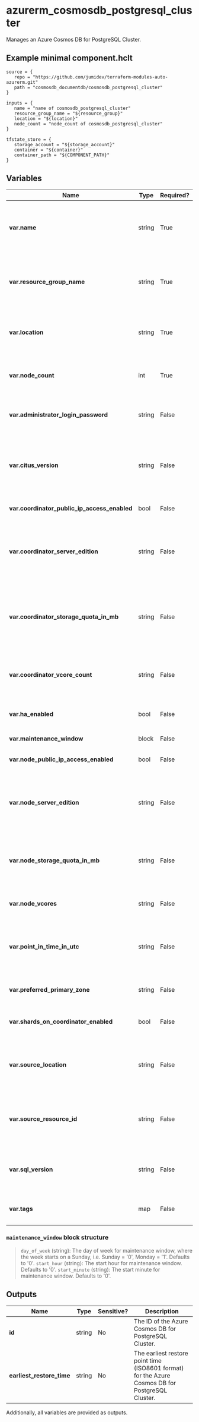 # azurerm_cosmosdb_postgresql_cluster

Manages an Azure Cosmos DB for PostgreSQL Cluster.

## Example minimal component.hclt

```hcl
source = {
   repo = "https://github.com/jumidev/terraform-modules-auto-azurerm.git" 
   path = "cosmosdb_documentdb/cosmosdb_postgresql_cluster" 
}

inputs = {
   name = "name of cosmosdb_postgresql_cluster" 
   resource_group_name = "${resource_group}" 
   location = "${location}" 
   node_count = "node_count of cosmosdb_postgresql_cluster" 
}

tfstate_store = {
   storage_account = "${storage_account}" 
   container = "${container}" 
   container_path = "${COMPONENT_PATH}" 
}

```

## Variables

| Name | Type | Required? |  Default  |  possible values |  Description |
| ---- | ---- | --------- |  ----------- | ----------- | ----------- |
| **var.name** | string | True | -  |  -  |  The name which should be used for this Azure Cosmos DB for PostgreSQL Cluster. Changing this forces a new resource to be created. | 
| **var.resource_group_name** | string | True | -  |  -  |  The name of the Resource Group where the Azure Cosmos DB for PostgreSQL Cluster should exist. Changing this forces a new resource to be created. | 
| **var.location** | string | True | -  |  -  |  The Azure Region where the Azure Cosmos DB for PostgreSQL Cluster should exist. Changing this forces a new resource to be created. | 
| **var.node_count** | int | True | -  |  -  |  The worker node count of the Azure Cosmos DB for PostgreSQL Cluster. Possible value is between `0` and `20` except `1`. | 
| **var.administrator_login_password** | string | False | -  |  -  |  The password of the administrator login. This is required when `source_resource_id` is not set. | 
| **var.citus_version** | string | False | -  |  `8.3`, `9.0`, `9.1`, `9.2`, `9.3`, `9.4`, `9.5`, `10.0`, `10.1`, `10.2`, `11.0`, `11.1`, `11.2`, `11.3`, `12.1`  |  The citus extension version on the Azure Cosmos DB for PostgreSQL Cluster. Possible values are `8.3`, `9.0`, `9.1`, `9.2`, `9.3`, `9.4`, `9.5`, `10.0`, `10.1`, `10.2`, `11.0`, `11.1`, `11.2`, `11.3` and `12.1`. | 
| **var.coordinator_public_ip_access_enabled** | bool | False | `True`  |  -  |  Is public access enabled on coordinator? Defaults to `true`. | 
| **var.coordinator_server_edition** | string | False | `GeneralPurpose`  |  `BurstableGeneralPurpose`, `BurstableMemoryOptimized`, `GeneralPurpose`, `MemoryOptimized`  |  The edition of the coordinator server. Possible values are `BurstableGeneralPurpose`, `BurstableMemoryOptimized`, `GeneralPurpose` and `MemoryOptimized`. Defaults to `GeneralPurpose`. | 
| **var.coordinator_storage_quota_in_mb** | string | False | -  |  `32768`, `65536`, `131072`, `262144`, `524288`, `1048576`, `2097152`, `4194304`, `8388608`, `16777216`, `33554432`  |  The coordinator storage allowed for the Azure Cosmos DB for PostgreSQL Cluster. Possible values are `32768`, `65536`, `131072`, `262144`, `524288`, `1048576`, `2097152`, `4194304`, `8388608`, `16777216`, and `33554432`. | 
| **var.coordinator_vcore_count** | string | False | -  |  `1`, `2`, `4`, `8`, `16`, `32`, `64`, `96`  |  The coordinator vCore count for the Azure Cosmos DB for PostgreSQL Cluster. Possible values are `1`, `2`, `4`, `8`, `16`, `32`, `64` and `96`. | 
| **var.ha_enabled** | bool | False | `False`  |  -  |  Is high availability enabled for the Azure Cosmos DB for PostgreSQL cluster? Defaults to `false`. | 
| **var.maintenance_window** | block | False | -  |  -  |  A `maintenance_window` block. | 
| **var.node_public_ip_access_enabled** | bool | False | `False`  |  -  |  Is public access enabled on worker nodes. Defaults to `false`. | 
| **var.node_server_edition** | string | False | `MemoryOptimized`  |  `BurstableGeneralPurpose`, `BurstableMemoryOptimized`, `GeneralPurpose`, `MemoryOptimized`  |  The edition of the node server. Possible values are `BurstableGeneralPurpose`, `BurstableMemoryOptimized`, `GeneralPurpose` and `MemoryOptimized`. Defaults to `MemoryOptimized`. | 
| **var.node_storage_quota_in_mb** | string | False | -  |  `32768`, `65536`, `131072`, `262144`, `524288`, `1048576`, `2097152`, `4194304`, `8388608`, `16777216`  |  The storage quota in MB on each worker node. Possible values are `32768`, `65536`, `131072`, `262144`, `524288`, `1048576`, `2097152`, `4194304`, `8388608` and `16777216`. | 
| **var.node_vcores** | string | False | -  |  `1`, `2`, `4`, `8`, `16`, `32`, `64`, `96`, `104`  |  The vCores count on each worker node. Possible values are `1`, `2`, `4`, `8`, `16`, `32`, `64`, `96` and `104`. | 
| **var.point_in_time_in_utc** | string | False | -  |  -  |  The date and time in UTC (ISO8601 format) for the Azure Cosmos DB for PostgreSQL cluster restore. Changing this forces a new resource to be created. | 
| **var.preferred_primary_zone** | string | False | -  |  -  |  The preferred primary availability zone for the Azure Cosmos DB for PostgreSQL cluster. | 
| **var.shards_on_coordinator_enabled** | bool | False | -  |  -  |  Is shards on coordinator enabled for the Azure Cosmos DB for PostgreSQL cluster. | 
| **var.source_location** | string | False | -  |  -  |  The Azure region of the source Azure Cosmos DB for PostgreSQL cluster for read replica clusters. Changing this forces a new resource to be created. | 
| **var.source_resource_id** | string | False | -  |  -  |  The resource ID of the source Azure Cosmos DB for PostgreSQL cluster for read replica clusters. Changing this forces a new resource to be created. | 
| **var.sql_version** | string | False | -  |  `11`, `12`, `13`, `14`, `15`, `16`  |  The major PostgreSQL version on the Azure Cosmos DB for PostgreSQL cluster. Possible values are `11`, `12`, `13`, `14`, `15` and `16`. | 
| **var.tags** | map | False | -  |  -  |  A mapping of tags which should be assigned to the Azure Cosmos DB for PostgreSQL Cluster. | 

### `maintenance_window` block structure

> `day_of_week` (string): The day of week for maintenance window, where the week starts on a Sunday, i.e. Sunday = '0', Monday = '1'. Defaults to '0'.
> `start_hour` (string): The start hour for maintenance window. Defaults to '0'.
> `start_minute` (string): The start minute for maintenance window. Defaults to '0'.



## Outputs

| Name | Type | Sensitive? | Description |
| ---- | ---- | --------- | --------- |
| **id** | string | No  | The ID of the Azure Cosmos DB for PostgreSQL Cluster. | 
| **earliest_restore_time** | string | No  | The earliest restore point time (ISO8601 format) for the Azure Cosmos DB for PostgreSQL Cluster. | 

Additionally, all variables are provided as outputs.
